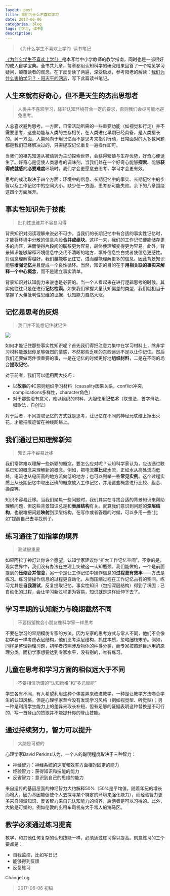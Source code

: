 ```yaml
---
layout: post
title: 我们为什么不喜欢学习
date: 2017-06-06
categories: blog
tags: [学习, 读书]
description: 
---
```


> 《为什么学生不喜欢上学?》读书笔记

[《为什么学生不喜欢上学?》 ](https://book.douban.com/subject/4864832/)是本写给中小学教师的教学指南，同时也是一部很好的成人自学宝典。全书共九章，每章都用认知科学的研究结果回答了一个常见学习疑问，颠覆读者的观念。在下反复读了两遍，深受启发，参考阳老的解读：[我们为什么害怕学习？ - 阳志平的网志](http://www.yangzhiping.com/psy/why-do-not-students-like-school.html)，写下此篇读书笔记。

## 人生来就有好奇心，但不是天生的杰出思想者

> 人类并不喜欢学习，除非认知环境符合一定的要求，否则我们会尽可能地避免思考。

人总喜欢避免思考。一方面，日常活动所需的一些重要功能（如视觉和行走）并不需要思考，这些功能与人类的生存相关，在人类进化早期已经具备，是人类擅长的。另一方面，人类倾向于用记忆而不是思考来指引行动，日常面对的大多数问题都是我们已经解决过的，只需提取记忆重复一遍操作即可。

当我们的祖先知道从被动转为主动探索世界，会获得繁殖与生存优势，好奇心便诞生了。好奇心是促使人类思考的调味剂，当我们处在一个好奇心能够**探索**、能够**获得成就感**的**必要难度**环境时，我们才会更愿意去思考，学习才会更有效。

思考的成功取决于四个方面：环境中的信息、长期记忆中的事实、长期记忆中的步骤以及工作记忆中的空间大小。缺少任一方面，思考都可能失败。余下的八章围绕这四个方面展开。

## 事实性知识先于技能

>批判性思维并不容易习得

背景知识对阅读理解来说必不可少。当我们的长期记忆中有合适的事实性记忆时，才能将环境中分散的信息片段**合并成组块**。这样一来，我们的工作记忆便能储存更多的内容，进而使得片段间的联系更为容易，最终使理解变得更为容易。此外，背景知识能够解释环境信息中交代不清晰的地方，填补信息空白或者使信息更感性。对信息理解得越好，我们越能够记住它，进而越能理解更多的信息，因此背景知识能够**增强记忆**并且促成一个良性循环。当然，知识的目的在于**用相关联的事实来解释一个中心概念**，而不是建立事实清单。

背景知识对认知能力来说也是必要的。当一个人看起来在进行逻辑思考的时候，其实他往往只是在进行**记忆检索**。如果我们掌握大量认知偏差的类型，我们就相当于掌握了大量批判性思维的证据，认知能力自然大涨。

## 记忆是思考的灰烬

>我们并不能想记住就记住

![](http://oohkn7mnd.bkt.clouddn.com/2017-06-02-17-07-56.jpg)

如何才能记住那些事实性知识呢？首先我们得把注意力集中在学习材料上，除非学习材料能激起你足够强烈的情感，不然那些乏味的东西远远不足以让你记住。然后我们还要做两件很重要的事，一是在记忆的时候更好地**组织材料**，二是在不同的场合**提取记忆**。

对于前者，我们可以运用两大技巧：

* 以**故事**的4C原则组织学习材料（causality因果关系，conflict冲突，complications多样性，character角色）
* 对于那些没有意义，难以组织的材料，大胆使用**记忆术**（联想法，首字母法，唱歌法，自创法）

对于后者，不同提取记忆的方式就是思考，让记忆在不同的神经元联结上擦出火花，才能把痕迹留在神经网络上。

## 我们通过已知理解新知

> 知识并不容易迁移

我们常常难以理解一些新颖的概念，要怎么应对呢？认知科学家认为，应该通过联系已知的概念来理解新的概念。例如，把电流**类比**成水流，正如水从高处流向低处，电流也从电压高的地方流向低的地方；也可以列举一些**常见实例**。这个过程实质上从长期记忆中取出正确的概念放入工作记忆，并用这些概念进行比较、组合、操控等。

知识不容易迁移。当我们聚焦一些问题时，我们其实在寻找合适的背景知识来帮助理解问题，但这些背景知识总是和**表层结构**有关。就算我们意识到问题的**深层结构**，也很难把问题**映射**到深层结构。在写作或者答题的时候，可以多用一些“比如”提醒自己去寻找例子。

## 练习通往了如指掌的境界

>测试很重要

如果阿拉丁神灯让你许个愿望，认知学家建议你“扩大工作记忆空间”。不幸的是，现实世界中，我们没有办法在生理上突破这一认知瓶颈。我们能做的，一个是前面提到的**压缩合并信息**，另一个是让工作记忆中操作信息的**过程更有效率**——方法是练习。练习使操作信息的过程更自动化，从而压缩过程在工作记忆占有的空间。练习尤其是**自我测试**，反复提取记忆，事实性知识（包括深层结构）得到了巩固；已自动化的过程，会让学习新过程更为容易，知识就是这样延伸下去了。

## 学习早期的认知能力与晚期截然不同

>不要指望教会小朋友像科学家一样思考

不要在学习的早期模仿专家的方法，因为专家的思考方式与常人不同，他们不会像初学者一样考虑表层结构，他们思考深层结构，抓住本质，忽略细枝末节。例如，同样是整理物理习题，初学者按照涉及物体的种类分类，而专家按照题目运用的原理分类。而初学家想要达到专家水平，没有别的，唯有练习。

## 儿童在思考和学习方面的相似远大于不同

>不要相信所谓的“认知风格”和“多元智能”

学生各有不同，有人希望利用这种个体差异来改进教学。一种是让教学方法吻合学生的认知风格，但是心理学家至今没有发现学习风格（例如视觉型、听觉型）；另一种是利用学生能力上的差异来取长补短，但有足够的证据表明这种替换是不可行的，写一首登山的赞歌并不能提升你的登山技能。

## 通过持续努力，智力可以提升

>大脑是可塑的

心理学家David Perkins认为，一个人的聪明程度取决于三种智力：

* 神经智力：神经系统的速度和效率方面相对固定的能力
* 经验智力：获得知识和技能的能力
* 反省智力：意识到自己的思维的能力

来自遗传的基因层面的神经智力大约解释50%（50%是平均值，随着年纪的增长而增大，因为基因能促使个人去探寻某个特定的环境来强化能力），而经验智力更多来自领域知识、反省智力来自元认知能力的培养，后两者是可以习得的。此外，大脑是可塑的，例如伦敦的出租车司机有大于常人的海马区。

## 教学必须通过练习提高

教学，和其他任何复杂的认知技能一样，必须通过练习得以提高。刻意练习的三个要点是：

* 自我监控，比如写日记
* 能够得到反馈
* 反复练习

ChangeLog

> 2017-06-06 初稿